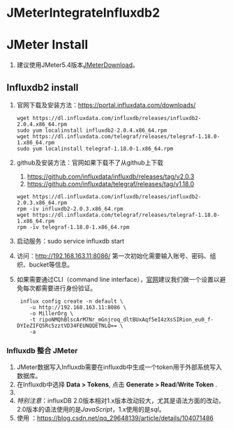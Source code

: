 # JMeterIntegrateInfluxdb2

# JMeter Install

1.  建议使用JMeter5.4版本[JMeterDownload](https://jmeter.apache.org/download_jmeter.cgi)。

## Influxdb2 install

1. 官网下载及安装方法：https://portal.influxdata.com/downloads/ 

    ```
    wget https://dl.influxdata.com/influxdb/releases/influxdb2-2.0.4.x86_64.rpm
    sudo yum localinstall influxdb2-2.0.4.x86_64.rpm
    wget https://dl.influxdata.com/telegraf/releases/telegraf-1.18.0-1.x86_64.rpm
    sudo yum localinstall telegraf-1.18.0-1.x86_64.rpm
    ```

2. github及安装方法：官网如果下载不了从github上下载

    1. https://github.com/influxdata/influxdb/releases/tag/v2.0.3
    2. https://github.com/influxdata/telegraf/releases/tag/v1.18.0

    ```
    wget https://dl.influxdata.com/influxdb/releases/influxdb2-2.0.3.x86_64.rpm
    rpm -iv influxdb2-2.0.3.x86_64.rpm
    wget https://dl.influxdata.com/telegraf/releases/telegraf-1.18.0-1.x86_64.rpm
    rpm -iv telegraf-1.18.0-1.x86_64.rpm
    
    ```

3. 启动服务：sudo service influxdb start

4. 访问：http://192.168.163.11:8086/  第一次初始化需要输入账号、密码、组织、bucket等信息。

5. 如果需要通过CLI（command line interface），[官网](https://docs.influxdata.com/influxdb/v2.0/get-started/)建议我们做一个设置以避免每次都需要进行身份验证。

    ```
     influx config create -n default \
        -u http://192.168.163.11:8086 \
        -o MillerOrg \
        -t ripoNMQhBlscArM7Nr_mGnjroq_dltBUxAqf5eI4zXsSIRion_eu0_f-DYIeZIFQ5Rc5zztVD34FEUNQQETNLQ== \
        -a
    ```

### Influxdb 整合 JMeter

1. JMeter数据写入Influxdb需要在influxdb中生成一个token用于外部系统写入数据库。
2. 在Influxdb中选择 **Data > Tokens**, 点击 **Generate > Read**/**Write Token** .
3. 
4. *特别注意*：influxDB 2.0版本相对1.x版本改动较大，尤其是语法方面的改动，2.0版本的语法使用的是*JavaScript*，1.x使用的是*sql*。
5. 使用 ：https://blog.csdn.net/qq_29648139/article/details/104071486



















